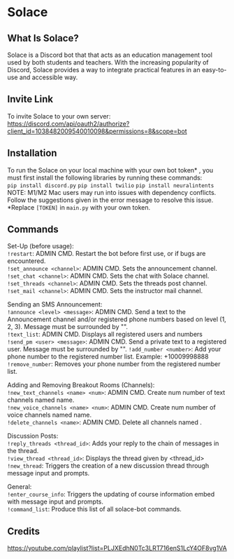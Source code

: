 # Solace
## What Is Solace?
Solace is a Discord bot that that acts as an education management tool used by both students and teachers. With the 
increasing popularity of Discord, Solace provides a way to integrate practical features in an easy-to-use and accessible way.

## Invite Link
To invite Solace to your own server:
https://discord.com/api/oauth2/authorize?client_id=1038482009540010098&permissions=8&scope=bot 

## Installation
To run the Solace on your local machine with your own bot token* , you must first install the following libraries by running these commands:\
```pip install discord.py```
```pip install twilio```
```pip install neuralintents```
NOTE: M1/M2 Mac users may run into issues with dependency conflicts. Follow the suggestions given in the error message 
to resolve this issue.
*Replace ```[TOKEN]``` in ```main.py``` with your own token.

## Commands
Set-Up (before usage):\
```!restart```: ADMIN CMD. Restart the bot before first use, or if bugs are encountered.\
```!set_announce <channel>```: ADMIN CMD. Sets the announcement channel.\
```!set_chat <channel>```: ADMIN CMD. Sets the chat with Solace channel.\
```!set_threads <channel>```: ADMIN CMD. Sets the threads post channel.\
```!set_mail <channel>```: ADMIN CMD. Sets the instructor mail channel.

Sending an SMS Announcement:\
```!announce <level> <message>```: ADMIN CMD. Send a text to the Announcement channel and/or registered phone numbers based on level (1, 2, 3). Message must be surrounded by "".\
```!text_list```: ADMIN CMD. Displays all registered users and numbers\
```!send_pm <user> <message>```: ADMIN CMD. Send a private text to a registered user. Message must be surrounded by "".
```!add_number <number>```: Add your phone number to the registered number list. Example: +10009998888
```!remove_number```: Removes your phone number from the registered number list.

Adding and Removing Breakout Rooms (Channels):\
```!new_text_channels <name> <num>```: ADMIN CMD. Create num number of text channels named name.\
```!new_voice_channels <name> <num>```: ADMIN CMD. Create num number of voice channels named name.\
```!delete_channels <name>```: ADMIN CMD. Delete all channels named <name>.

Discussion Posts:\
```!reply_threads <thread_id>```: Adds your reply to the chain of messages in the thread.\
```!view_thread <thread_id>```: Displays the thread given by <thread_id>\
```!new_thread```: Triggers the creation of a new discussion thread through message input and prompts.

General:\
```!enter_course_info```: Triggers the updating of course information embed with message input and prompts.\
```!command_list```: Produce this list of all solace-bot commands.


## Credits
https://youtube.com/playlist?list=PLJXEdhN0Tc3LRT716enS1LcY4OF8vg1VA 


